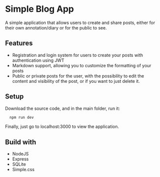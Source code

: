 
# Simple Blog App

A simple application that allows users to create and share posts, either for their own annotation/diary or for the public to see.

## Features

- Registration and login system for users to create your posts with authentication using JWT
- Markdown support, allowing you to customize the formatting of your posts
- Public or private posts for the user, with the possibility to edit the content and visibility of the post, or if you want to just delete it.


## Setup

Download the source code, and in the main folder, run it:

```bash
  npm run dev
```

Finally, just go to localhost:3000 to view the application.

## Build with

- NodeJS
- Express
- SQLite
- Simple.css
